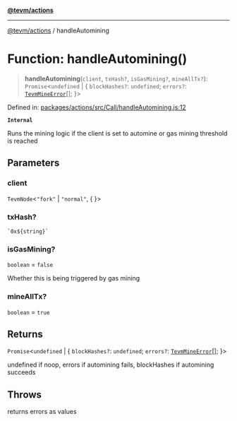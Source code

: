 [**@tevm/actions**](../README.md)

***

[@tevm/actions](../globals.md) / handleAutomining

# Function: handleAutomining()

> **handleAutomining**(`client`, `txHash?`, `isGasMining?`, `mineAllTx?`): `Promise`\<`undefined` \| \{ `blockHashes?`: `undefined`; `errors?`: [`TevmMineError`](../type-aliases/TevmMineError.md)[]; \}\>

Defined in: [packages/actions/src/Call/handleAutomining.js:12](https://github.com/evmts/tevm-monorepo/blob/main/packages/actions/src/Call/handleAutomining.js#L12)

**`Internal`**

Runs the mining logic if the client is set to automine or gas mining threshold is reached

## Parameters

### client

`TevmNode`\<`"fork"` \| `"normal"`, \{ \}\>

### txHash?

`` `0x${string}` ``

### isGasMining?

`boolean` = `false`

Whether this is being triggered by gas mining

### mineAllTx?

`boolean` = `true`

## Returns

`Promise`\<`undefined` \| \{ `blockHashes?`: `undefined`; `errors?`: [`TevmMineError`](../type-aliases/TevmMineError.md)[]; \}\>

undefined if noop, errors if automining fails, blockHashes if automining succeeds

## Throws

returns errors as values
